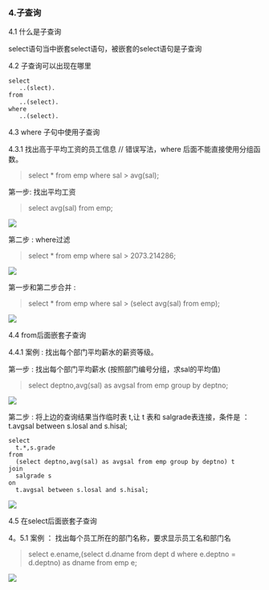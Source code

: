 ### 4.子查询

4.1 什么是子查询

select语句当中嵌套select语句，被嵌套的select语句是子查询

4.2 子查询可以出现在哪里

    select 
       ..(slect).
    from 
       ..(select).
    where 
       ..(select).

4.3 where 子句中使用子查询

4.3.1 找出高于平均工资的员工信息
// 错误写法，where 后面不能直接使用分组函数。
> select * from emp where sal > avg(sal);

第一步: 找出平均工资
> select avg(sal) from emp;

![](https://gitee.com/YunboCheng/imageBad/raw/master/image/20210603180246.png)

第二步 : where过滤
> select * from emp where sal > 2073.214286;

![](https://gitee.com/YunboCheng/imageBad/raw/master/image/20210603180518.png)

第一步和第二步合并 :
> select * from emp where sal > (select avg(sal) from emp);

![](https://gitee.com/YunboCheng/imageBad/raw/master/image/20210603182737.png)

4.4 from后面嵌套子查询

4.4.1 案例 : 找出每个部门平均薪水的薪资等级。

第一步 : 找出每个部门平均薪水 (按照部门编号分组，求sal的平均值)
> select deptno,avg(sal) as avgsal from emp group by deptno;

![](https://gitee.com/YunboCheng/imageBad/raw/master/image/20210603183702.png)

第二步 : 将上边的查询结果当作临时表 t,让 t 表和 salgrade表连接，条件是 ：t.avgsal between s.losal and s.hisal;

    select 
      t.*,s.grade
    from 
      (select deptno,avg(sal) as avgsal from emp group by deptno) t
    join 
      salgrade s
    on 
      t.avgsal between s.losal and s.hisal;

![](https://gitee.com/YunboCheng/imageBad/raw/master/image/20210603184800.png)

4.5 在select后面嵌套子查询

4。5.1 案例 ： 找出每个员工所在的部门名称，要求显示员工名和部门名

> select e.ename,(select d.dname from dept d where e.deptno = d.deptno) as dname from emp e;

![](https://gitee.com/YunboCheng/imageBad/raw/master/image/20210603185313.png)
